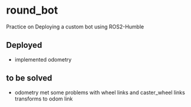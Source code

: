 # round_bot
Practice on Deploying a custom bot using ROS2-Humble

Deployed
--------
* implemented odometry

to be solved
------------
* odometry met some problems with wheel links and caster_wheel links transforms to odom link
